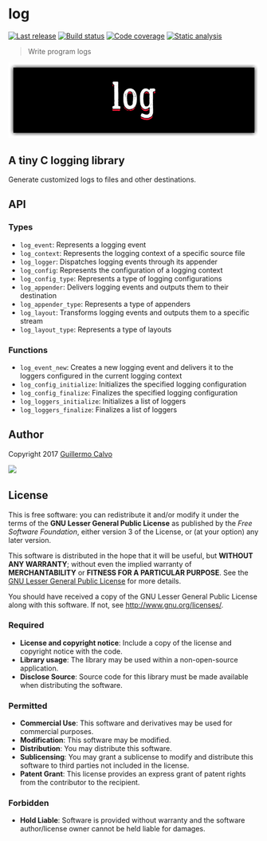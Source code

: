 
# log

[![Last release](https://img.shields.io/github/release/LeakyAbstractions/log.svg)](https://github.com/LeakyAbstractions/log/releases)
[![Build status](https://travis-ci.org/LeakyAbstractions/log.svg?branch=master)](https://travis-ci.org/LeakyAbstractions/log)
[![Code coverage](https://codecov.io/github/LeakyAbstractions/log/coverage.svg?branch=master)](https://codecov.io/github/LeakyAbstractions/log?branch=master)
[![Static analysis](https://scan.coverity.com/projects/14165/badge.svg)](https://scan.coverity.com/projects/leakyabstractions-log)

> Write program logs

![](https://github.com/LeakyAbstractions/log/raw/master/doc/logo.png)


## A tiny C logging library

Generate customized logs to files and other destinations.


## API


### Types

- `log_event`: Represents a logging event
- `log_context`: Represents the logging context of a specific source file
- `log_logger`: Dispatches logging events through its appender
- `log_config`: Represents the configuration of a logging context
- `log_config_type`: Represents a type of logging configurations
- `log_appender`: Delivers logging events and outputs them to their destination
- `log_appender_type`: Represents a type of appenders
- `log_layout`: Transforms logging events and outputs them to a specific stream
- `log_layout_type`: Represents a type of layouts


### Functions

- `log_event_new`: Creates a new logging event and delivers it to the loggers configured in the current logging context
- `log_config_initialize`: Initializes the specified logging configuration
- `log_config_finalize`: Finalizes the specified logging configuration
- `log_loggers_initialize`: Initializes a list of loggers
- `log_loggers_finalize`: Finalizes a list of loggers


## Author

Copyright 2017 [Guillermo Calvo](https://github.com/guillermocalvo)

[![](https://resume.guillermo.in/assets/images/thumb.png)](https://guillermo.in/)


## License

This is free software: you can redistribute it and/or modify it under the terms
of the **GNU Lesser General Public License** as published by the
*Free Software Foundation*, either version 3 of the License, or (at your option)
any later version.

This software is distributed in the hope that it will be useful, but
**WITHOUT ANY WARRANTY**; without even the implied warranty of
**MERCHANTABILITY** or **FITNESS FOR A PARTICULAR PURPOSE**. See the
[GNU Lesser General Public License](http://www.gnu.org/licenses/lgpl.html) for
more details.

You should have received a copy of the GNU Lesser General Public License along
with this software. If not, see <http://www.gnu.org/licenses/>.

### Required

- **License and copyright notice**: Include a copy of the license and copyright
notice with the code.
- **Library usage**: The library may be used within a non-open-source
application.
- **Disclose Source**: Source code for this library must be made available when
distributing the software.

### Permitted

- **Commercial Use**: This software and derivatives may be used for commercial
purposes.
- **Modification**: This software may be modified.
- **Distribution**: You may distribute this software.
- **Sublicensing**: You may grant a sublicense to modify and distribute this
software to third parties not included in the license.
- **Patent Grant**: This license provides an express grant of patent rights from
the contributor to the recipient.

### Forbidden

- **Hold Liable**: Software is provided without warranty and the software
author/license owner cannot be held liable for damages.

